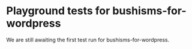 # Playground tests for bushisms-for-wordpress
We are still awaiting the first test run for bushisms-for-wordpress.
